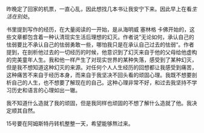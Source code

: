 昨晚定了回家的机票，一直心乱，因此想找几本书让我安宁下来。因此早上在看*生活在别处*。

书里提到写作的经历，在大量阅读的一开始，是从海明威 塞林格 卡佛开始的，这些文章都包含着一种认清现实生活后理想的幻灭。作者说”无论如何，承认自己的怯弱要比不承认自己的怯弱勇敢一些，哪怕我只是在承认自己过去的怯弱“。作者提到，在剖析他过去的一切经历的时候，他意识到了幻灭来自于他的父母给他虚构的完美童年人生。我和他一样产生了对现实世界的某种失落，感受到了某种幻灭，但是我不想知道这种幻灭的来源。对任何个人人生经历的回想都让我感受到痛苦，这种痛苦不来自于经历本身，而来自于我坚决不回头看的顽固心理。我既不想要剖析自己的人生，也不想要了解现在的自己。这种心理非常不好，和过去我坚持不学习历史和语言的心理如出一辙。

我不知道什么造就了我的顽固，但是我同样也顽固的不想了解什么造就了他。我决定顺其自然。

15号要在阿姆斯特丹转机整整一天，希望能够熬过来。
